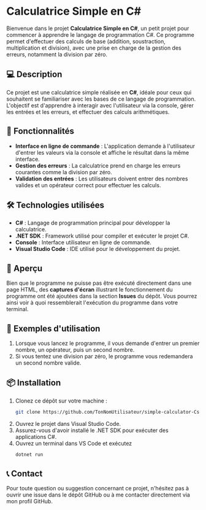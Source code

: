 # Calculatrice Simple en C#

Bienvenue dans le projet **Calculatrice Simple en C#**, un petit projet pour commencer à apprendre le langage de programmation C#. Ce programme permet d'effectuer des calculs de base (addition, soustraction, multiplication et division), avec une prise en charge de la gestion des erreurs, notamment la division par zéro.

## 💻 Description

Ce projet est une calculatrice simple réalisée en **C#**, idéale pour ceux qui souhaitent se familiariser avec les bases de ce langage de programmation. L'objectif est d'apprendre à interagir avec l'utilisateur via la console, gérer les entrées et les erreurs, et effectuer des calculs arithmétiques.

## 🚀 Fonctionnalités

- **Interface en ligne de commande** : L'application demande à l'utilisateur d'entrer les valeurs via la console et affiche le résultat dans la même interface.
- **Gestion des erreurs** : La calculatrice prend en charge les erreurs courantes comme la division par zéro.
- **Validation des entrées** : Les utilisateurs doivent entrer des nombres valides et un opérateur correct pour effectuer les calculs.

## 🛠️ Technologies utilisées

- **C#** : Langage de programmation principal pour développer la calculatrice.
- **.NET SDK** : Framework utilisé pour compiler et exécuter le projet C#.
- **Console** : Interface utilisateur en ligne de commande.
- **Visual Studio Code** : IDE utilisé pour le développement du projet.

## 🎨 Aperçu

Bien que le programme ne puisse pas être exécuté directement dans une page HTML, des **captures d'écran** illustrant le fonctionnement du programme ont été ajoutées dans la section **Issues** du dépôt. Vous pourrez ainsi voir à quoi ressemblerait l'exécution du programme dans votre terminal.

## 📝 Exemples d'utilisation

1. Lorsque vous lancez le programme, il vous demande d'entrer un premier nombre, un opérateur, puis un second nombre.
2. Si vous tentez une division par zéro, le programme vous redemandera un second nombre valide.

## 📦 Installation

1. Clonez ce dépôt sur votre machine :
   ```bash
   git clone https://github.com/TonNomUtilisateur/simple-calculator-Csharp.git
2. Ouvrez le projet dans Visual Studio Code.
3. Assurez-vous d'avoir installé le .NET SDK pour exécuter des applications C#.
4. Ouvrez un terminal dans VS Code et exécutez
   ```bash
   dotnet run
## 📞 Contact
Pour toute question ou suggestion concernant ce projet, n'hésitez pas à ouvrir une issue dans le dépôt GitHub ou à me contacter directement via mon profil GitHub.

